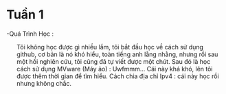 # Tuần 1
-Quá Trình Học :
 <ul>
  <il>Tôi không học được gì nhiều lắm, tôi bắt đầu học về cách sử dụng github, cơ bản là nó khó hiểu, toàn tiếng anh lằng nhằng, nhưng rồi sau  một hồi nghiên cứu, tôi cũng đã tự viết được một chút.</li>
  <il>Sau đó là học cách sử dụng MVware (Máy ảo) : Uwfmmm... Cái này khá khó, lên tôi được thêm thời gian để tìm hiểu</li>. 
  <il>Cách chia địa chỉ Ipv4 : cái này học rồi nhưng không chắc.</li>
 
